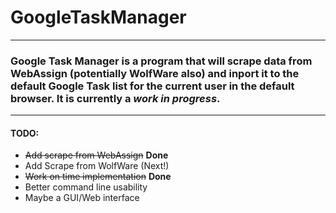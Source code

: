 # GoogleTaskManager

------------------------------------------

### Google Task Manager is a program that will scrape data from WebAssign (potentially WolfWare also) and inport it to the default Google Task list for the current user in the default browser. It is currently a *work in progress*.

------------------------------------------

#### TODO:
+ ~~Add scrape from WebAssign~~ **Done**
+ Add Scrape from WolfWare (Next!)
+ ~~Work on time implementation~~ **Done**
+ Better command line usability
+ Maybe a GUI/Web interface
